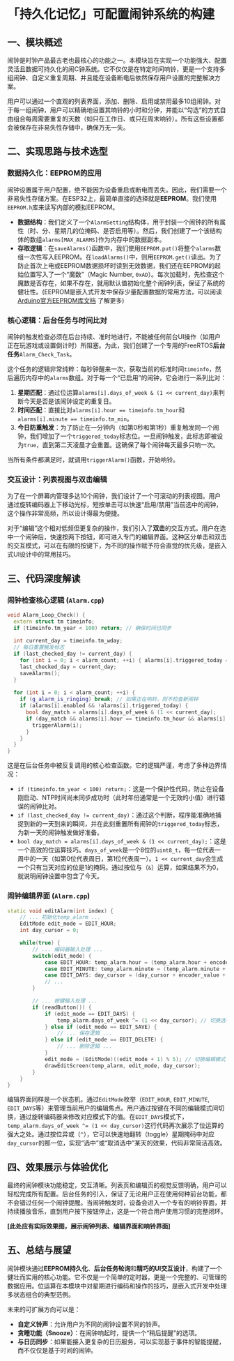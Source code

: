 # 「持久化记忆」可配置闹钟系统的构建

## 一、模块概述

闹钟是时钟产品最古老也最核心的功能之一。本模块旨在实现一个功能强大、配置灵活且数据可持久化的闹C钟系统。它不仅仅是在特定时间响铃，更是一个支持多组闹钟、自定义重复周期、并且能在设备断电后依然保存用户设置的完整解决方案。

用户可以通过一个直观的列表界面，添加、删除、启用或禁用最多10组闹钟。对于每一组闹钟，用户可以精确地设置其响铃的小时和分钟，并能以“勾选”的方式自由组合每周需要重复的天数（如只在工作日、或只在周末响铃）。所有这些设置都会被保存在非易失性存储中，确保万无一失。

## 二、实现思路与技术选型

### 数据持久化：EEPROM的应用

闹钟设置属于用户配置，绝不能因为设备重启或断电而丢失。因此，我们需要一个非易失性存储方案。在ESP32上，最简单直接的选择就是**EEPROM**。我们使用`EEPROM.h`库来读写内部的模拟EEPROM。

-   **数据结构**：我们定义了一个`AlarmSetting`结构体，用于封装一个闹钟的所有属性（时、分、星期几的位掩码、是否启用等）。然后，我们创建了一个该结构体的数组`alarms[MAX_ALARMS]`作为内存中的数据副本。
-   **存取逻辑**：在`saveAlarms()`函数中，我们使用`EEPROM.put()`将整个`alarms`数组一次性写入EEPROM。在`loadAlarms()`中，则用`EEPROM.get()`读出。为了防止首次上电或EEPROM数据损坏时读到无效数据，我们还在EEPROM的起始位置写入了一个“魔数”（Magic Number, `0xAD`）。每次加载时，先检查这个魔数是否存在，如果不存在，就用默认值初始化整个闹钟列表，保证了系统的健壮性。(EEPROM是嵌入式开发中保存少量配置数据的常用方法，可以阅读 [Arduino官方EEPROM库文档](https://www.arduino.cc/en/Reference/EEPROM) 了解更多)

### 核心逻辑：后台任务与时间比对

闹钟的触发检查必须在后台持续、准时地进行，不能被任何前台UI操作（如用户正在玩游戏或设置倒计时）所阻塞。为此，我们创建了一个专用的FreeRTOS**后台任务**`Alarm_Check_Task`。

这个任务的逻辑非常纯粹：每秒钟醒来一次，获取当前的标准时间`timeinfo`，然后遍历内存中的`alarms`数组。对于每一个“已启用”的闹钟，它会进行一系列比对：
1.  **星期匹配**：通过位运算`alarms[i].days_of_week & (1 << current_day)`来判断今天是否是该闹钟设定的重复日。
2.  **时间匹配**：直接比对`alarms[i].hour == timeinfo.tm_hour`和`alarms[i].minute == timeinfo.tm_min`。
3.  **今日防重触发**：为了防止在一分钟内（如第0秒和第1秒）重复触发同一个闹钟，我们增加了一个`triggered_today`标志位。一旦闹钟触发，此标志即被设为`true`，直到第二天凌晨才会重置。这确保了每个闹钟每天最多只响一次。

当所有条件都满足时，就调用`triggerAlarm()`函数，开始响铃。

### 交互设计：列表视图与双击编辑

为了在一个屏幕内管理多达10个闹钟，我们设计了一个可滚动的列表视图。用户通过旋转编码器上下移动光标，短按单击可以快速“启用/禁用”当前选中的闹钟，这个操作非常高频，所以设计得最为便捷。

对于“编辑”这个相对低频但更复杂的操作，我们引入了**双击**的交互方式。用户在选中一个闹钟后，快速按两下按钮，即可进入专门的编辑界面。这种区分单击和双击的交互模式，可以在有限的按键下，为不同的操作赋予符合直觉的优先级，是嵌入式UI设计中的常用技巧。

## 三、代码深度解读

### 闹钟检查核心逻辑 (`Alarm.cpp`)

```cpp
void Alarm_Loop_Check() {
  extern struct tm timeinfo;
  if (timeinfo.tm_year < 100) return; // 确保时间已同步
  
  int current_day = timeinfo.tm_wday;
  // 每日重置触发标志
  if (last_checked_day != current_day) {
    for (int i = 0; i < alarm_count; ++i) { alarms[i].triggered_today = false; }
    last_checked_day = current_day;
    saveAlarms();
  }
  
  for (int i = 0; i < alarm_count; ++i) {
    if (g_alarm_is_ringing) break; // 如果正在响铃，则不检查新闹钟
    if (alarms[i].enabled && !alarms[i].triggered_today) {
      bool day_match = alarms[i].days_of_week & (1 << current_day);
      if (day_match && alarms[i].hour == timeinfo.tm_hour && alarms[i].minute == timeinfo.tm_min) {
        triggerAlarm(i);
      }
    }
  }
}
```

这是在后台任务中被反复调用的核心检查函数。它的逻辑严谨，考虑了多种边界情况：
-   `if (timeinfo.tm_year < 100) return;`：这是一个保护性代码，防止在设备刚启动、NTP时间尚未同步成功时（此时年份通常是一个无效的小值）进行错误的闹钟比对。
-   `if (last_checked_day != current_day)`：通过这个判断，程序能准确地捕捉到新的一天到来的瞬间，并在此刻重置所有闹钟的`triggered_today`标志，为新一天的闹钟触发做好准备。
-   `bool day_match = alarms[i].days_of_week & (1 << current_day);`：这是一个高效的位运算技巧。`days_of_week`是一个8位的`uint8_t`，每一位代表一周中的一天（如第0位代表周日，第1位代表周一）。`1 << current_day`会生成一个只有当天对应的位是1的掩码。通过按位与（`&`）运算，如果结果不为0，就说明闹钟设置中包含了今天。

### 闹钟编辑界面 (`Alarm.cpp`)

```cpp
static void editAlarm(int index) {
    // ... 初始化temp_alarm ...
    EditMode edit_mode = EDIT_HOUR;
    int day_cursor = 0;

    while(true) {
        // ... 编码器输入处理 ...
        switch(edit_mode) {
            case EDIT_HOUR: temp_alarm.hour = (temp_alarm.hour + encoder_value + 24) % 24; break;
            case EDIT_MINUTE: temp_alarm.minute = (temp_alarm.minute + encoder_value + 60) % 60; break;
            case EDIT_DAYS: day_cursor = (day_cursor + encoder_value + 7) % 7; break;
            // ...
        }

        // ... 按键输入处理 ...
        if (readButton()) {
            if (edit_mode == EDIT_DAYS) {
                temp_alarm.days_of_week ^= (1 << day_cursor); // 切换选中日的使能状态
            } else if (edit_mode == EDIT_SAVE) {
                // ... 保存逻辑 ...
            } else if (edit_mode == EDIT_DELETE) {
                // ... 删除逻辑 ...
            }
            edit_mode = (EditMode)((edit_mode + 1) % 5); // 切换编辑模式
            drawEditScreen(temp_alarm, edit_mode, day_cursor);
        }
    }
}
```

编辑界面同样是一个状态机，通过`EditMode`枚举（`EDIT_HOUR`, `EDIT_MINUTE`, `EDIT_DAYS`等）来管理当前用户的编辑焦点。用户通过按键在不同的编辑模式间切换，通过旋转编码器来修改对应模式下的值。在`EDIT_DAYS`模式下，`temp_alarm.days_of_week ^= (1 << day_cursor)`这行代码再次展示了位运算的强大之处。通过按位异或（`^`），它可以快速地翻转（toggle）星期掩码中对应`day_cursor`的那一位，实现“选中”或“取消选中”某天的效果，代码非常简洁高效。

## 四、效果展示与体验优化

最终的闹钟模块功能稳定，交互清晰。列表页和编辑页的视觉反馈明确，用户可以轻松完成所有配置。后台任务的引入，保证了无论用户正在使用何种前台功能，都不会错过任何一个闹钟提醒。当闹钟触发时，设备会进入一个专有的响铃界面，并持续播放音乐，直到用户按下按钮停止，这是一个符合用户使用习惯的完整闭环。

**[此处应有实际效果图，展示闹钟列表、编辑界面和响铃界面]**

## 五、总结与展望

闹钟模块通过**EEPROM持久化**、**后台任务轮询**和**精巧的UI交互设计**，构建了一个健壮而实用的核心功能。它不仅是一个简单的定时器，更是一个完整的、可管理的数据应用。位运算在本模块中对星期进行编码和操作的技巧，是嵌入式开发中处理多状态组合的典型范例。

未来的可扩展方向可以是：
-   **自定义铃声**：允许用户为不同的闹钟设置不同的铃声。
-   **贪睡功能（Snooze）**：在闹钟响起时，提供一个“稍后提醒”的选项。
-   **与日历同步**：如果能接入更复杂的日历服务，可以实现基于事件的智能提醒，而不仅仅是基于时间的闹钟。